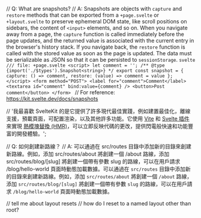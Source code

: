 // Q: What are snapshots?
// A: Snapshots are objects with `capture` and `restore` methods that can be exported from a `+page.svelte` or `+layout.svelte` to preserve ephemeral DOM state, like scroll positions on sidebars, the content of `<input>` elements, and so on. When you navigate away from a page, the `capture` function is called immediately before the page updates, and the returned value is associated with the current entry in the browser's history stack. If you navigate back, the `restore` function is called with the stored value as soon as the page is updated. The data must be serializable as JSON so that it can be persisted to `sessionStorage`. ```svelte /// file: +page.svelte <script> let comment = ''; /** @type {import('./$types').Snapshot<string>} */ export const snapshot = { capture: () => comment, restore: (value) => comment = value }; </script> <form method="POST"> <label for="comment">Comment</label> <textarea id="comment" bind:value={comment} /> <button>Post comment</button> </form> ```
// For reference: https://kit.svelte.dev/docs/snapshots

// '我最喜歡 SvelteKit 的是它提供了許多現代最佳實踐，例如建置最佳化，離線支援，預載頁面，可配置渲染，以及其他許多功能。它使用 [Vite](https://vitejs.dev/) 和 [Svelte 插件](https://github.com/sveltejs/vite-plugin-svelte) 來實現 [熱模塊替換 (HMR)](https://github.com/sveltejs/vite-plugin-svelte/blob/main/docs/config.md#hot)，可以立即反映代碼的更改，提供閃電般快速和功能豐富的開發體驗。';

// Q: 如何創建新路線？
// A: 可以通過在 src/routes 目錄中添加新的目錄來創建新路線。例如，添加 src/routes/about 將創建一個 /about 路線，添加 src/routes/blog/[slug] 將創建一個帶有參數 slug 的路線，可以在用戶請求 /blog/hello-world 頁面時動態加載數據。可以通過在 `src/routes` 目錄中添加新的目錄來創建新路線。例如，添加 `src/routes/about` 將創建一個 `/about` 路線，添加 `src/routes/blog/[slug]` 將創建一個帶有參數 `slug` 的路線，可以在用戶請求 `/blog/hello-world` 頁面時動態加載數據。 


// tell me about layout resets
// how do I reset to a named layout other than root?
